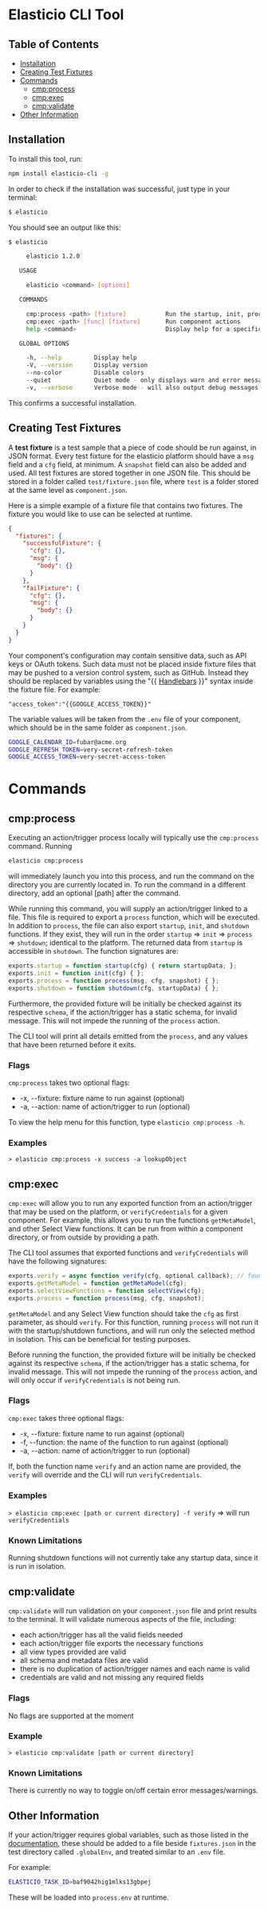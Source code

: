 # Elasticio CLI Tool
## Table of Contents
- [Installation](#Installation)
- [Creating Test Fixtures](#Creating-Test-Fixtures)
- [Commands](#Commands)
  - [cmp:process](#cmp:process)
  - [cmp:exec](#cmp:exec)
  - [cmp:validate](#cmp:validate)
- [Other Information](#Other-Information)


## Installation
To install this tool, run:

````bash
npm install elasticio-cli -g
````

In order to check if the installation was successful, just type in your terminal:

````bash
$ elasticio
````
You should see an output like this:

````bash
$ elasticio

     elasticio 1.2.0 

   USAGE

     elasticio <command> [options]

   COMMANDS

     cmp:process <path> [fixture]           Run the startup, init, process, and shutdown function of an action/trigger. Only the process is mandatory
     cmp:exec <path> [func] [fixture]       Run component actions
     help <command>                         Display help for a specific command

   GLOBAL OPTIONS

     -h, --help         Display help
     -V, --version      Display version
     --no-color         Disable colors
     --quiet            Quiet mode - only displays warn and error messages
     -v, --verbose      Verbose mode - will also output debug messages
````

This confirms a successful installation.

## Creating Test Fixtures

A **test fixture** is a test sample that a piece of code should be run against, in JSON format. Every test fixture for the elasticio platform should have a `msg` field and a `cfg` field, at minimum. A `snapshot` field can also be added and used. All test fixtures are stored together in one JSON file. This should be stored in a folder called `test/fixture.json` file, where `test` is a folder stored at the same level as `component.json`.

Here is a simple example of a fixture file that contains two fixtures. The fixture you would like to use can be selected at runtime.

```JSON
{
  "fixtures": {
    "successfulFixture": {
      "cfg": {},
      "msg": {
        "body": {}
      }
    },
    "failFixture": {
      "cfg": {},
      "msg": {
        "body": {}
      }
    }
  }
}
```

Your component's configuration may contain sensitive data, such as API keys or OAuth tokens. Such data must not be placed inside fixture files that may be pushed to a version control system, such as GitHub. Instead they should be replaced by variables using the "{{ [Handlebars](http://handlebarsjs.com/) }}" syntax inside the fixture file. For example:

````
"access_token":"{{GOOGLE_ACCESS_TOKEN}}"
````

The variable values will be taken from the `.env` file of your component, which should be in the same folder as `component.json`.

```bash
GOOGLE_CALENDAR_ID=fubar@acme.org
GOOGLE_REFRESH_TOKEN=very-secret-refresh-token
GOOGLE_ACCESS_TOKEN=very-secret-access-token
```

# Commands

## cmp:process

Executing an action/trigger process locally will typically use the `cmp:process` command. Running

```bash
elasticio cmp:process
```
will immediately launch you into this process, and run the command on the directory you are currently located in. To run the command in a different directory, add an optional [path] after the command.

While running this command, you will supply an action/trigger linked to a file. This file is required to export a ``process`` function, which will be executed. In addition to `process`, the file can also export `startup`, `init`, and `shutdown` functions. If they exist, they will run in the order  `startup` => `init` => `process` => `shutdown`; identical to the platform. The returned data from `startup` is accessible in `shutdown`. The function signatures are:

```javascript
exports.startup = function startup(cfg) { return startupData; };
exports.init = function init(cfg) { };
exports.process = function process(msg, cfg, snapshot) { };
exports.shutdown = function shutdown(cfg, startupData) { };
```

Furthermore, the provided fixture will be initially be checked against its respective `schema`, if the action/trigger has a static schema, for invalid message. This will not impede the running of the `process` action.

The CLI tool will print all details emitted from the `process`, and any values that have been returned before it exits.

### Flags

`cmp:process` takes two optional flags:
- -x, --fixture: fixture name to run against (optional)
- -a, --action: name of action/trigger to run (optional)

To view the help menu for this function, type `elasticio cmp:process -h`.

### Examples

`> elasticio cmp:process -x success -a lookupObject`

## cmp:exec

`cmp:exec` will allow you to run any exported function from an action/trigger that may be used on the platform, or `verifyCredentials` for a given component. For example, this allows you to run the functions `getMetaModel`, and other Select View functions. It can be run from within a component directory, or from outside by providing a path.

The CLI tool assumes that exported functions and `verifyCredentials` will have the following signatures:

```javascript
exports.verify = async function verify(cfg, optional callback); // found in verifyCredentials.js
exports.getMetaModel = function getMetaModel(cfg);
exports.selectViewFunctions = function selectView(cfg);
exports.process = function process(msg, cfg, snapshot);
```

`getMetaModel` and any Select View function should take the `cfg` as first parameter, as should `verify`. For this function, running `process` will not run it with the startup/shutdown functions, and will run only the selected method in isolation. This can be beneficial for testing purposes.

Before running the function, the provided fixture will be initially be checked against its respective `schema`, if the action/trigger has a static schema, for invalid message. This will not impede the running of the `process` action, and will only occur if `verifyCredentials` is not being run.

### Flags

`cmp:exec` takes three optional flags:
- -x, --fixture: fixture name to run against (optional)
- -f, --function: the name of the function to run against (optional)
- -a, --action: name of action/trigger to run (optional)

If, both the function name `verify` and an action name are provided, the `verify` will override and the CLI will run `verifyCredentials`.

### Examples
`> elasticio cmp:exec [path or current directory] -f verify` => will run `verifyCredentials`

### Known Limitations
Running shutdown functions will not currently take any startup data, since it is run in isolation.

## cmp:validate

`cmp:validate` will run validation on your `component.json` file and print results to the terminal. It will validate numerous aspects of the file, including:
- each action/trigger has all the valid fields needed
- each action/trigger file exports the necessary functions
- all view types provided are valid
- all schema and metadata files are valid
- there is no duplication of action/trigger names and each name is valid
- credentials are valid and not missing any required fields

### Flags
No flags are supported at the moment

### Example
`> elasticio cmp:validate [path or current directory]`

### Known Limitations
There is currently no way to toggle on/off certain error messages/warnings.

## Other Information
If your action/trigger requires global variables, such as those listed in the [documentation](https://support.elastic.io/support/solutions/articles/14000039613-env-vars-available-during-component-execution), these should be added to a file beside `fixtures.json` in the test directory called `.globalEnv`, and treated similar to an `.env` file.

For example:

```bash
ELASTICIO_TASK_ID=baf9042hig1mlks13gbpej
```

These will be loaded into `process.env` at runtime.
